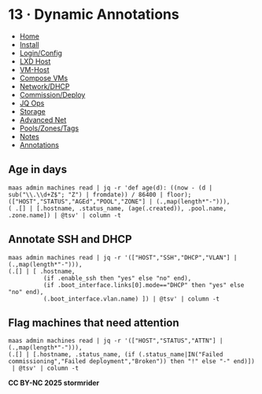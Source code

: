 # 13 · Dynamic Annotations

- [Home](index.html)
- [Install](01-install.html)
- [Login/Config](02-login-config.html)
- [LXD Host](03-lxd-host.html)
- [VM-Host](04-vm-host.html)
- [Compose VMs](05-compose.html)
- [Network/DHCP](06-network-dhcp.html)
- [Commission/Deploy](07-commission-deploy.html)
- [JQ Ops](08-jq-ops.html)
- [Storage](09-storage.html)
- [Advanced Net](10-net-advanced.html)
- [Pools/Zones/Tags](11-pools-zones-tags.html)
- [Notes](12-notes.html)
- [Annotations](13-annotations.html)
    
## Age in days

```
maas admin machines read | jq -r 'def age(d): ((now - (d | sub("\\.\\d+Z$"; "Z") | fromdate)) / 86400 | floor);
(["HOST","STATUS","AGEd","POOL","ZONE"] | (.,map(length*"-"))),
( .[] | [.hostname, .status_name, (age(.created)), .pool.name, .zone.name]) | @tsv' | column -t
```

## Annotate SSH and DHCP

```
maas admin machines read | jq -r '(["HOST","SSH","DHCP","VLAN"] | (.,map(length*"-"))),
(.[] | [ .hostname,
          (if .enable_ssh then "yes" else "no" end),
          (if .boot_interface.links[0].mode=="DHCP" then "yes" else "no" end),
          (.boot_interface.vlan.name) ]) | @tsv' | column -t
```

## Flag machines that need attention

```
maas admin machines read | jq -r '(["HOST","STATUS","ATTN"] | (.,map(length*"-"))),
(.[] | [.hostname, .status_name, (if (.status_name|IN("Failed commissioning","Failed deployment","Broken")) then "!" else "-" end)])
 | @tsv' | column -t
```

**CC BY-NC 2025 stormrider**
